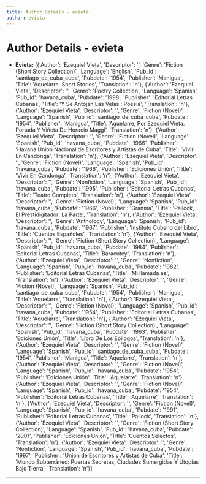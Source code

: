 ```yaml
---
title: Author Details - evieta
author: evieta
---
```


# Author Details - evieta

<ul>
    <li><strong>Evieta:</strong> [{'Author': 'Ezequiel Vieta', 'Descriptor': '', 'Genre': 'Fiction (Short Story Collection)', 'Language': 'English', 'Pub_id': 'santiago_de_cuba_cuba', 'Pubdate': '1954', 'Publisher': 'Manigua', 'Title': 'Aquelarre. Short Stories', 'Translation': 'n'}, {'Author': 'Ezequiel Vieta', 'Descriptor': '', 'Genre': 'Poetry Collection', 'Language': 'Spanish', 'Pub_id': 'havana_cuba', 'Pubdate': '1998', 'Publisher': 'Editorial Letras Cubanas', 'Title': 'Y Se Antojan Las Velas : Poesía', 'Translation': 'n'}, {'Author': 'Ezequiel Vieta', 'Descriptor': '', 'Genre': 'Fiction (Novel)', 'Language': 'Spanish', 'Pub_id': 'santiago_de_cuba_cuba', 'Pubdate': '1954', 'Publisher': 'Manigua', 'Title': 'Aquelarre, Por Ezequiel Vieta. Portada Y Viñeta De Horacio Maggi', 'Translation': 'n'}, {'Author': 'Ezequiel Vieta', 'Descriptor': '', 'Genre': 'Fiction (Novel)', 'Language': 'Spanish', 'Pub_id': 'havana_cuba', 'Pubdate': '1966', 'Publisher': 'Havana Unión Nacional de Escritores y Artistas de Cuba', 'Title': 'Vivir En Candonga', 'Translation': 'n'}, {'Author': 'Ezequiel Vieta', 'Descriptor': '', 'Genre': 'Fiction (Novel)', 'Language': 'Spanish', 'Pub_id': 'havana_cuba', 'Pubdate': '1966', 'Publisher': 'Ediciones Unión', 'Title': 'Vivir En Candonga', 'Translation': 'n'}, {'Author': 'Ezequiel Vieta', 'Descriptor': '', 'Genre': 'Nonfiction', 'Language': 'Spanish', 'Pub_id': 'havana_cuba', 'Pubdate': '1995', 'Publisher': 'Editorial Letras Cubanas', 'Title': 'Teatro Completo', 'Translation': 'n'}, {'Author': 'Ezequiel Vieta', 'Descriptor': '', 'Genre': 'Fiction (Novel)', 'Language': 'Spanish', 'Pub_id': 'havana_cuba', 'Pubdate': '1966', 'Publisher': 'Granma', 'Title': 'Pailock, El Prestidigitador: La Parte', 'Translation': 'n'}, {'Author': 'Ezequiel Vieta', 'Descriptor': '', 'Genre': 'Anthology', 'Language': 'Spanish', 'Pub_id': 'havana_cuba', 'Pubdate': '1967', 'Publisher': 'Instituto Cubano del Libro', 'Title': 'Cuentos Españoles', 'Translation': 'n'}, {'Author': 'Ezequiel Vieta', 'Descriptor': '', 'Genre': 'Fiction (Short Story Collection)', 'Language': 'Spanish', 'Pub_id': 'havana_cuba', 'Pubdate': '1984', 'Publisher': 'Editorial Letras Cubanas', 'Title': 'Baracutey', 'Translation': 'n'}, {'Author': 'Ezequiel Vieta', 'Descriptor': '', 'Genre': 'Nonfiction', 'Language': 'Spanish', 'Pub_id': 'havana_cuba', 'Pubdate': '1982', 'Publisher': 'Editorial Letras Cubanas', 'Title': 'Mi llamada es', 'Translation': 'n'}, {'Author': 'Ezequiel Vieta', 'Descriptor': '', 'Genre': 'Fiction (Novel)', 'Language': 'Spanish', 'Pub_id': 'santiago_de_cuba_cuba', 'Pubdate': '1954', 'Publisher': 'Manigua', 'Title': 'Aquelarre', 'Translation': 'n'}, {'Author': 'Ezequiel Vieta', 'Descriptor': '', 'Genre': 'Fiction (Novel)', 'Language': 'Spanish', 'Pub_id': 'havana_cuba', 'Pubdate': '1954', 'Publisher': 'Editorial Letras Cubanas', 'Title': 'Aquelarre', 'Translation': 'n'}, {'Author': 'Ezequiel Vieta', 'Descriptor': '', 'Genre': 'Fiction (Short Story Collection)', 'Language': 'Spanish', 'Pub_id': 'havana_cuba', 'Pubdate': '1963', 'Publisher': 'Ediciones Unión', 'Title': 'Libro De Los Epilogos', 'Translation': 'n'}, {'Author': 'Ezequiel Vieta', 'Descriptor': '', 'Genre': 'Fiction (Novel)', 'Language': 'Spanish', 'Pub_id': 'santiago_de_cuba_cuba', 'Pubdate': '1954', 'Publisher': 'Manigua', 'Title': 'Aquelarre', 'Translation': 'n'}, {'Author': 'Ezequiel Vieta', 'Descriptor': '', 'Genre': 'Fiction (Novel)', 'Language': 'Spanish', 'Pub_id': 'havana_cuba', 'Pubdate': '1954', 'Publisher': 'Ediciones Unión', 'Title': 'Aquelarre', 'Translation': 'n'}, {'Author': 'Ezequiel Vieta', 'Descriptor': '', 'Genre': 'Fiction (Novel)', 'Language': 'Spanish', 'Pub_id': 'havana_cuba', 'Pubdate': '1954', 'Publisher': 'Editorial Letras Cubanas', 'Title': 'Aquelarre', 'Translation': 'n'}, {'Author': 'Ezequiel Vieta', 'Descriptor': '', 'Genre': 'Fiction (Novel)', 'Language': 'Spanish', 'Pub_id': 'havana_cuba', 'Pubdate': '1991', 'Publisher': 'Editorial Letras Cubanas', 'Title': 'Pailock', 'Translation': 'n'}, {'Author': 'Ezequiel Vieta', 'Descriptor': '', 'Genre': 'Fiction (Short Story Collection)', 'Language': 'Spanish', 'Pub_id': 'havana_cuba', 'Pubdate': '2001', 'Publisher': 'Ediciones Unión', 'Title': 'Cuentos Selectos', 'Translation': 'n'}, {'Author': 'Ezequiel Vieta', 'Descriptor': '', 'Genre': 'Nonfiction', 'Language': 'Spanish', 'Pub_id': 'havana_cuba', 'Pubdate': '1997', 'Publisher': 'Union de Escritores y Artistas de Cuba', 'Title': 'Mundo Subterráneo: Puertas Secretas, Ciudades Sumergidas Y Utopías Bajo Tierra', 'Translation': 'n'}]</li>
</ul>
<hr>